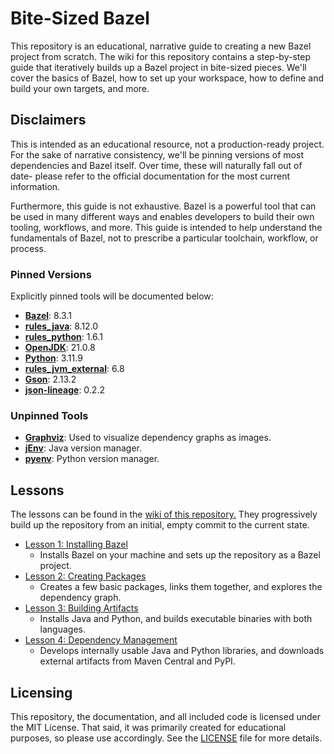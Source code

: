 # Bite-Sized Bazel

This repository is an educational, narrative guide to creating a new Bazel project from scratch.
The wiki for this repository contains a step-by-step guide that iteratively builds up a Bazel project in bite-sized pieces.
We'll cover the basics of Bazel, how to set up your workspace, how to define and build your own targets, and more.

## Disclaimers

This is intended as an educational resource, not a production-ready project.
For the sake of narrative consistency, we'll be pinning versions of most dependencies and Bazel itself.
Over time, these will naturally fall out of date- please refer to the official documentation for the most current information.

Furthermore, this guide is not exhaustive.
Bazel is a powerful tool that can be used in many different ways and enables developers to build their own tooling, workflows, and more.
This guide is intended to help understand the fundamentals of Bazel, not to prescribe a particular toolchain, workflow, or process.

### Pinned Versions

Explicitly pinned tools will be documented below:

- [**Bazel**](https://bazel.build/): 8.3.1
- [**rules_java**](https://github.com/bazelbuild/rules_java/tree/8.12.0): 8.12.0
- [**rules_python**](https://github.com/bazel-contrib/rules_python): 1.6.1
- [**OpenJDK**](https://openjdk.org/projects/jdk/21/): 21.0.8
- [**Python**](https://www.python.org/downloads/release/python-3137/): 3.11.9
- [**rules_jvm_external**](https://github.com/bazel-contrib/rules_jvm_external?tab=readme-ov-file):  6.8
- [**Gson**](https://github.com/google/gson): 2.13.2
- [**json-lineage**](https://github.com/Salaah01/json-lineage): 0.2.2

### Unpinned Tools

- [**Graphviz**](https://graphviz.org/): Used to visualize dependency graphs as images.
- [**jEnv**](https://github.com/jenv/jenv): Java version manager.
- [**pyenv**](https://github.com/pyenv/pyenv): Python version manager.

## Lessons

The lessons can be found in the [wiki of this repository.](https://github.com/nnichols/bite-sized-bazel/wiki)
They progressively build up the repository from an initial, empty commit to the current state.

- [Lesson 1: Installing Bazel](https://github.com/nnichols/bite-sized-bazel/wiki/Lesson-1:-Installing-Bazel)
  - Installs Bazel on your machine and sets up the repository as a Bazel project.
- [Lesson 2: Creating Packages](https://github.com/nnichols/bite-sized-bazel/wiki/Lesson-2:-Creating-Packages)
  - Creates a few basic packages, links them together, and explores the dependency graph.
- [Lesson 3: Building Artifacts](https://github.com/nnichols/bite-sized-bazel/wiki/Lesson-3:-Building-Artifacts)
  - Installs Java and Python, and builds executable binaries with both languages.
- [Lesson 4: Dependency Management](https://github.com/nnichols/bite-sized-bazel/wiki/Lesson-4:-Dependency-Management)
  - Develops internally usable Java and Python libraries, and downloads external artifacts from Maven Central and PyPI.  

## Licensing

This repository, the documentation, and all included code is licensed under the MIT License.
That said, it was primarily created for educational purposes, so please use accordingly.
See the [LICENSE](LICENSE) file for more details.
